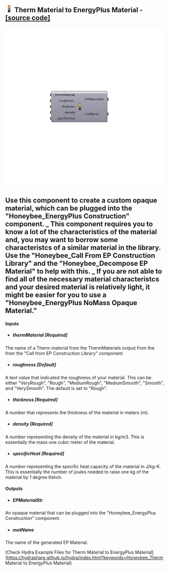 ## ![](../../images/icons/Therm_Material_to_EnergyPlus_Material.png) Therm Material to EnergyPlus Material - [[source code]](https://github.com/ladybug-tools/honeybee-legacy/tree/master/src/Honeybee_Therm%20Material%20to%20EnergyPlus%20Material.py)

![](../../images/components/Therm_Material_to_EnergyPlus_Material.png)

Use this component to create a custom opaque material, which can be plugged into the "Honeybee_EnergyPlus Construction" component.
 _
 This component requires you to know a lot of the characteristics of the material and, you may want to borrow some characteristcs of a similar material in the library.  Use the "Honeybee_Call From EP Construction Library" and the "Honeybee_Decompose EP Material" to help with this.
 _
 If you are not able to find all of the necessary material characteristcs and your desired material is relatively light, it might be easier for you to use a "Honeybee_EnergyPlus NoMass Opaque Material."
 -
 

#### Inputs
* ##### thermMaterial [Required]
The name of a Therm material from the ThermMaterials output from the from the "Call from EP Construction Library" component.
* ##### roughness [Default]
A text value that indicated the roughness of your material.  This can be either "VeryRough", "Rough", "MediumRough", "MediumSmooth", "Smooth", and "VerySmooth".  The default is set to "Rough".
* ##### thickness [Required]
A number that represents the thickness of the material in meters (m).
* ##### density [Required]
A number representing the density of the material in kg/m3.  This is essentially the mass one cubic meter of the material.
* ##### specificHeat [Required]
A number representing the specific heat capacity of the material in J/kg-K.  This is essentially the number of joules needed to raise one kg of the material by 1 degree Kelvin.

#### Outputs
* ##### EPMaterialStr
An opaque material that can be plugged into the "Honeybee_EnergyPlus Construction" component.
* ##### matName
The name of the generated EP Material.


[Check Hydra Example Files for Therm Material to EnergyPlus Material](https://hydrashare.github.io/hydra/index.html?keywords=Honeybee_Therm Material to EnergyPlus Material)